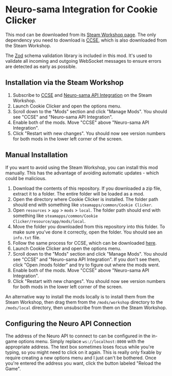 # Neuro-sama Integration for Cookie Clicker 

This mod can be downloaded from its [Steam Workshop page](https://steamcommunity.com/sharedfiles/filedetails/?id=3406562828).
The only dependency you need to download is [CCSE](https://steamcommunity.com/sharedfiles/filedetails/?id=2685465009), which is also downloaded from the Steam Workshop.

The [Zod](https://zod.dev/) schema validation library is included in this mod.
It's used to validate all incoming and outgoing WebSocket messages to ensure errors are detected as early as possible.

## Installation via the Steam Workshop

1. Subscribe to [CCSE](https://steamcommunity.com/sharedfiles/filedetails/?id=2685465009) and [Neuro-sama API Integration](https://steamcommunity.com/sharedfiles/filedetails/?id=3406562828) on the Steam Workshop.
2. Launch Cookie Clicker and open the options menu.
3. Scroll down to the "Mods" section and click "Manage Mods". You should see "CCSE" and "Neuro-sama API Integration".
4. Enable both of the mods. Move "CCSE" above "Neuro-sama API Integration".
5. Click "Restart with new changes". You should now see version numbers for both mods in the lower left corner of the screen.


## Manual Installation

If you want to avoid using the Steam Workshop, you can install this mod manually. This has the advantage of avoiding automatic updates - which could be malicious.

1. Download the contents of this repository. If you downloaded a zip file, extract it to a folder. The entire folder will be loaded as a mod.
2. Open the directory where Cookie Clicker is installed. The folder path should end with something like `steamapps/common/Cookie Clicker`.
3. Open `resources` > `app` > `mods` > `local`. The folder path should end with something like `steamapps/common/Cookie Clicker/resource/app/mods/local`.
4. Move the folder you downloaded from this repository into this folder. To make sure you've done it correctly, open the folder. You should see an `info.txt` file.
5. Follow the same process for CCSE, which can be downloaded [here](https://github.com/klattmose/klattmose.github.io/tree/master/CookieClicker/SteamMods/CCSE).
6. Launch Cookie Clicker and open the options menu.
7. Scroll down to the "Mods" section and click "Manage Mods". You should see "CCSE" and "Neuro-sama API Integration". If you don't see them, click "Open /mods folder" and try to figure out where the mods went.
8. Enable both of the mods. Move "CCSE" above "Neuro-sama API Integration".
9. Click "Restart with new changes". You should now see version numbers for both mods in the lower left corner of the screen.

An alternative way to install the mods locally is to install them from the Steam Workshop, then drag them from the `/mods/workshop` directory to the `/mods/local` directory, then unsubscribe from them on the Steam Workshop.

## Configuring the Neuro API Connection

The address of the Neuro API to connect to can be configured in the in-game options menu.
Simply replace `ws://localhost:8000` with the appropriate address.
The text box sometimes loses focus while you're typing, so you might need to click on it again.
This is really only fixable by require creating a new options menu and I just can't be bothered.
Once you're entered the address you want, click the button labeled "Reload the Game".
